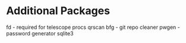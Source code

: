 # Additional Packages

fd - required for telescope
procs
qrscan
bfg - git repo cleaner
pwgen - password generator
sqlite3
